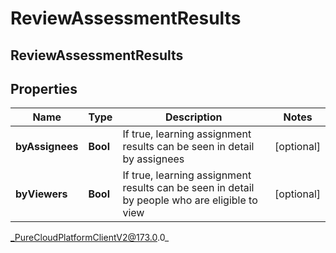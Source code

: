 # ReviewAssessmentResults

## ReviewAssessmentResults

## Properties

|Name | Type | Description | Notes|
|------------ | ------------- | ------------- | -------------|
| **byAssignees** | **Bool** | If true, learning assignment results can be seen in detail by assignees | [optional] |
| **byViewers** | **Bool** | If true, learning assignment results can be seen in detail by people who are eligible to view | [optional] |



_PureCloudPlatformClientV2@173.0.0_
